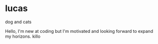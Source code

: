 # lucas
dog and cats

Hello,
I'm new at coding but I'm motivated and looking forward to expand my horizons.
killo

